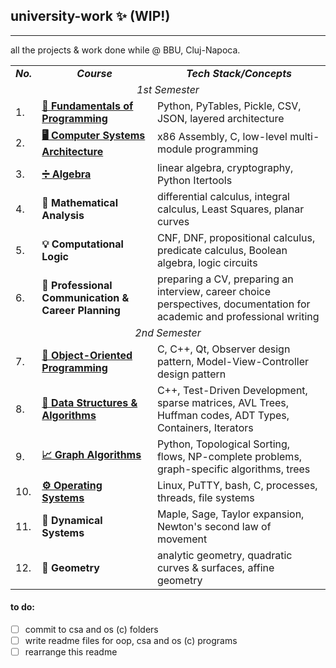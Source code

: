 ## university-work ✨ (WIP!)
---
all the projects & work done while @ BBU, Cluj-Napoca.
<table align=center>
  <tr align=center>
    <td> <b><i>No.</b></i> </td>
    <td> <b><i>Course</b></i> </td>
    <td><b><i>Tech Stack/Concepts</b></i></td>
  </tr>
  <tr>
    <td colspan=3 align=center><i>1st Semester</i></td>
  </tr>
  <tr>
    <td> 1. </td>
    <td> <a href="https://github.com/saltylex/university-work/tree/main/1st%20year/fundamentals%20of%20programming"><b>🐍 Fundamentals of Programming</b></a> </td>
    <td> Python, PyTables, Pickle, CSV, JSON, layered architecture </td>
  </tr>
  <tr>
    <td> 2. </td>
    <td> <a href="https://github.com/saltylex/university-work/tree/main/1st%20year/computer%20systems%20architecture"><b>🖥️ Computer Systems Architecture</b></a> </td>
    <td> x86 Assembly, C, low-level multi-module programming </td>
  </tr>
    <tr>
    <td> 3. </td>
    <td> <a href="https://github.com/saltylex/university-work/tree/main/1st%20year/algebra/Number%20of%20Partitions%20on%20a%20Set"><b>➗ Algebra</b></a>  </td>
    <td> linear algebra, cryptography, Python Itertools </td>
  </tr>
    <tr>
    <td> 4. </td>
    <td> <b>🧮 Mathematical Analysis</b> </td>
    <td> differential calculus, integral calculus, Least Squares, planar curves </td>
  </tr>
    <tr>
    <td> 5. </td>
    <td> <b>💡 Computational Logic</b> </td>
    <td> CNF, DNF, propositional calculus, predicate calculus, Boolean algebra, logic circuits </td>
  </tr>
  </tr>
    <tr>
    <td> 6. </td>
    <td> <b>💼 Professional Communication & Career Planning</b></td>
    <td> preparing a CV, preparing an interview, career choice perspectives, documentation for academic and professional writing </td>
  </tr>
    <tr>
  <td colspan=3 align=center><i>2nd Semester</i></td>
  </tr>
  <tr>
    <td> 7. </td>
    <td> <a href="https://github.com/saltylex/university-work/tree/main/1st%20year/object%20oriented%20programming"><b>🧩 Object-Oriented Programming</b></a> </td>
    <td> C, C++, Qt, Observer design pattern, Model-View-Controller design pattern </td>
  </tr>
  <tr>
    <td> 8. </td>
    <td> <a href="https://github.com/saltylex/university-work/tree/main/1st%20year/dsa"><b>🔗 Data Structures & Algorithms</b></a> </td>
    <td> C++, Test-Driven Development, sparse matrices, AVL Trees, Huffman codes, ADT Types, Containers, Iterators </td>
  </tr>
    <tr>
    <td> 9. </td>
    <td> <a href="https://github.com/saltylex/university-work/tree/main/1st%20year/graph%20algorithms"><b>📈 Graph Algorithms</b></a> </td>
    <td> Python, Topological Sorting, flows, NP-complete problems, graph-specific algorithms, trees </td>
  </tr>
    <tr>
    <td> 10. </td>
    <td> <a href="https://github.com/saltylex/university-work/tree/main/1st%20year/operating%20systems"><b>⚙️ Operating Systems</b></a> </td>
    <td> Linux, PuTTY, bash, C, processes, threads, file systems </td>
  </tr>
    <tr>
    <td> 11. </td>
    <td> <b>🚀 Dynamical Systems</b> </td>
    <td> Maple, Sage, Taylor expansion, Newton's second law of movement </td>
  </tr>
  <tr>
    <td> 12. </td>
    <td> <b>📐 Geometry</b> </td>
    <td> analytic geometry, quadratic curves & surfaces, affine geometry </td>
  </tr>
  
</table>

#### to do:
- [ ] commit to csa and os (c) folders 
- [ ] write readme files for oop, csa and os (c) programs   
- [ ] rearrange this readme
